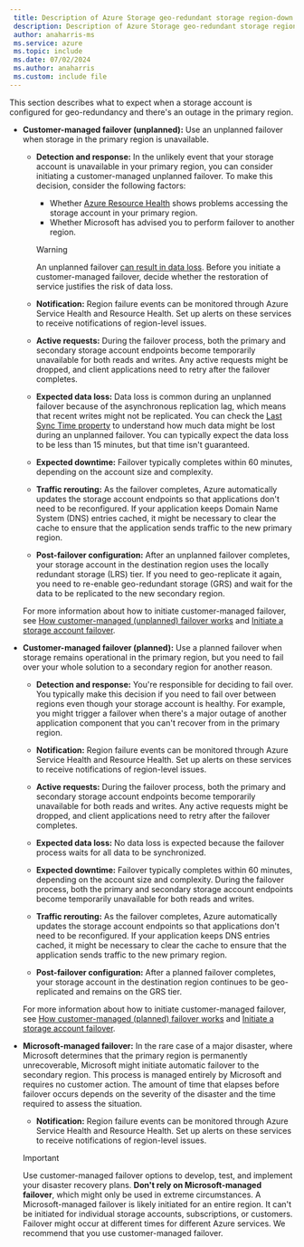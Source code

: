 ```yaml
---
 title: Description of Azure Storage geo-redundant storage region-down experience
 description: Description of Azure Storage geo-redundant storage region-down experience
 author: anaharris-ms
 ms.service: azure
 ms.topic: include
 ms.date: 07/02/2024
 ms.author: anaharris
 ms.custom: include file
---
```


This section describes what to expect when a storage account is configured for geo-redundancy and there's an outage in the primary region.

- **Customer-managed failover (unplanned):** Use an unplanned failover when storage in the primary region is unavailable.

    - **Detection and response:** In the unlikely event that your storage account is unavailable in your primary region, you can consider initiating a customer-managed unplanned failover. To make this decision, consider the following factors:

      - Whether [Azure Resource Health](/azure/service-health/resource-health-overview) shows problems accessing the storage account in your primary region.
      - Whether Microsoft has advised you to perform failover to another region.

      > [!WARNING]
      > An unplanned failover [can result in data loss](/azure/storage/common/storage-disaster-recovery-guidance#anticipate-data-loss-and-inconsistencies). Before you initiate a customer-managed failover, decide whether the restoration of service justifies the risk of data loss.
    
    - **Notification:** Region failure events can be monitored through Azure Service Health and Resource Health. Set up alerts on these services to receive notifications of region-level issues.

    - **Active requests:** During the failover process, both the primary and secondary storage account endpoints become temporarily unavailable for both reads and writes. Any active requests might be dropped, and client applications need to retry after the failover completes.

    - **Expected data loss:** Data loss is common during an unplanned failover because of the asynchronous replication lag, which means that recent writes might not be replicated. You can check the [Last Sync Time property](/azure/storage/common/last-sync-time-get) to understand how much data might be lost during an unplanned failover. You can typically expect the data loss to be less than 15 minutes, but that time isn't guaranteed.

    - **Expected downtime:** Failover typically completes within 60 minutes, depending on the account size and complexity.

    - **Traffic rerouting:** As the failover completes, Azure automatically updates the storage account endpoints so that applications don't need to be reconfigured. If your application keeps Domain Name System (DNS) entries cached, it might be necessary to clear the cache to ensure that the application sends traffic to the new primary region. 

    - **Post-failover configuration:** After an unplanned failover completes, your storage account in the destination region uses the locally redundant storage (LRS) tier. If you need to geo-replicate it again, you need to re-enable geo-redundant storage (GRS) and wait for the data to be replicated to the new secondary region.

    For more information about how to initiate customer-managed failover, see [How customer-managed (unplanned) failover works](/azure/storage/common/storage-failover-customer-managed-unplanned) and [Initiate a storage account failover](/azure/storage/common/storage-initiate-account-failover).

- **Customer-managed failover (planned):** Use a planned failover when storage remains operational in the primary region, but you need to fail over your whole solution to a secondary region for another reason.

    - **Detection and response:** You're responsible for deciding to fail over. You typically make this decision if you need to fail over between regions even though your storage account is healthy. For example, you might trigger a failover when there's a major outage of another application component that you can't recover from in the primary region.

    - **Notification:** Region failure events can be monitored through Azure Service Health and Resource Health. Set up alerts on these services to receive notifications of region-level issues.

    - **Active requests:** During the failover process, both the primary and secondary storage account endpoints become temporarily unavailable for both reads and writes. Any active requests might be dropped, and client applications need to retry after the failover completes.

    - **Expected data loss:** No data loss is expected because the failover process waits for all data to be synchronized.

    - **Expected downtime:** Failover typically completes within 60 minutes, depending on the account size and complexity. During the failover process, both the primary and secondary storage account endpoints become temporarily unavailable for both reads and writes.

    - **Traffic rerouting:** As the failover completes, Azure automatically updates the storage account endpoints so that applications don't need to be reconfigured. If your application keeps DNS entries cached, it might be necessary to clear the cache to ensure that the application sends traffic to the new primary region. 

    - **Post-failover configuration:** After a planned failover completes, your storage account in the destination region continues to be geo-replicated and remains on the GRS tier.

    For more information about how to initiate customer-managed failover, see [How customer-managed (planned) failover works](/azure/storage/common/storage-failover-customer-managed-planned) and [Initiate a storage account failover](/azure/storage/common/storage-initiate-account-failover).

- **Microsoft-managed failover:** In the rare case of a major disaster, where Microsoft determines that the primary region is permanently unrecoverable, Microsoft might initiate automatic failover to the secondary region. This process is managed entirely by Microsoft and requires no customer action. The amount of time that elapses before failover occurs depends on the severity of the disaster and the time required to assess the situation.

  - **Notification:** Region failure events can be monitored through Azure Service Health and Resource Health. Set up alerts on these services to receive notifications of region-level issues.

  > [!IMPORTANT]
  > Use customer-managed failover options to develop, test, and implement your disaster recovery plans. **Don't rely on Microsoft-managed failover**, which might only be used in extreme circumstances. A Microsoft-managed failover is likely initiated for an entire region. It can't be initiated for individual storage accounts, subscriptions, or customers. Failover might occur at different times for different Azure services. We recommend that you use customer-managed failover.
